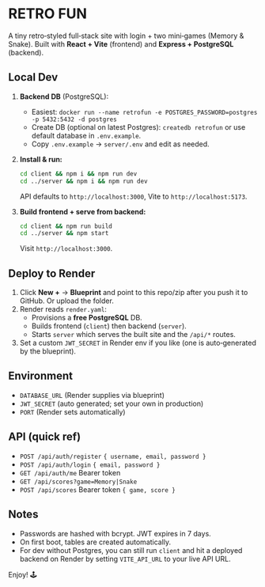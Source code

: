 # RETRO FUN

A tiny retro‑styled full‑stack site with login + two mini‑games (Memory & Snake). Built with **React + Vite** (frontend) and **Express + PostgreSQL** (backend).

## Local Dev

1) **Backend DB** (PostgreSQL):
   - Easiest: `docker run --name retrofun -e POSTGRES_PASSWORD=postgres -p 5432:5432 -d postgres`
   - Create DB (optional on latest Postgres): `createdb retrofun` or use default database in `.env.example`.
   - Copy `.env.example` → `server/.env` and edit as needed.

2) **Install & run:**
   ```bash
   cd client && npm i && npm run dev
   cd ../server && npm i && npm run dev
   ```
   API defaults to `http://localhost:3000`, Vite to `http://localhost:5173`.

3) **Build frontend + serve from backend:**
   ```bash
   cd client && npm run build
   cd ../server && npm start
   ```
   Visit `http://localhost:3000`.

## Deploy to Render

1) Click **New +** → **Blueprint** and point to this repo/zip after you push it to GitHub. Or upload the folder.
2) Render reads `render.yaml`:
   - Provisions a **free PostgreSQL** DB.
   - Builds frontend (`client`) then backend (`server`).
   - Starts `server` which serves the built site and the `/api/*` routes.
3) Set a custom `JWT_SECRET` in Render env if you like (one is auto‑generated by the blueprint).

## Environment

- `DATABASE_URL` (Render supplies via blueprint)
- `JWT_SECRET` (auto generated; set your own in production)
- `PORT` (Render sets automatically)

## API (quick ref)

- `POST /api/auth/register` `{ username, email, password }`
- `POST /api/auth/login` `{ email, password }`
- `GET /api/auth/me` Bearer token
- `GET /api/scores?game=Memory|Snake`
- `POST /api/scores` Bearer token `{ game, score }`

## Notes

- Passwords are hashed with bcrypt. JWT expires in 7 days.
- On first boot, tables are created automatically.
- For dev without Postgres, you can still run `client` and hit a deployed backend on Render by setting `VITE_API_URL` to your live API URL.

Enjoy! 🕹️
